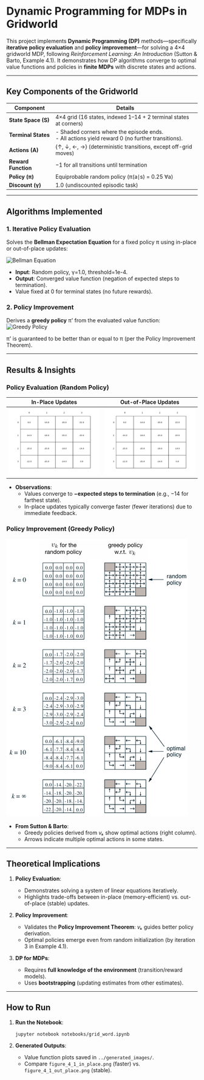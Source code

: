 # **Dynamic Programming for MDPs in Gridworld**  
This project implements **Dynamic Programming (DP)** methods—specifically **iterative policy evaluation** and **policy improvement**—for solving a 4×4 gridworld MDP, following *Reinforcement Learning: An Introduction* (Sutton & Barto, Example 4.1). It demonstrates how DP algorithms converge to optimal value functions and policies in **finite MDPs** with discrete states and actions.

---

## **Key Components of the Gridworld**  
| Component          | Details                                                                 |
|--------------------|-------------------------------------------------------------------------|
| **State Space (S)** | 4×4 grid (16 states, indexed 1–14 + 2 terminal states at corners)      |
| **Terminal States** | - Shaded corners where the episode ends.<br>- All actions yield reward 0 (no further transitions). |
| **Actions (A)**    | {↑, ↓, ←, →} (deterministic transitions, except off-grid moves)        |
| **Reward Function**| −1 for all transitions until termination                               |
| **Policy (π)**     | Equiprobable random policy (π(a∣s) = 0.25 ∀a)                          |
| **Discount (γ)**   | 1.0 (undiscounted episodic task)                                       |

---

## **Algorithms Implemented**  
### **1. Iterative Policy Evaluation**  
Solves the **Bellman Expectation Equation** for a fixed policy π using in-place or out-of-place updates:  

![Bellman Equation](https://latex.codecogs.com/svg.image?\color{cyan}v_\pi(s)%20=%20\begin{cases}%200%20&%20\text{if%20}s%20\text{%20is%20terminal}%20\\%20\sum_a%20\pi(a|s)%20\sum_{s'}%20p(s'|s,a)%20[r%20+%20\gamma%20v_\pi(s')]%20&%20\text{otherwise}%20\end{cases})  

- **Input**: Random policy, γ=1.0, threshold=1e-4.  
- **Output**: Converged value function (negation of expected steps to termination).  
- Value fixed at 0 for terminal states (no future rewards).


### **2. Policy Improvement**  
Derives a **greedy policy** π' from the evaluated value function:  
![Greedy Policy](https://latex.codecogs.com/svg.image?\color{cyan}pi'(s)%20=%20\arg\max_a%20\sum_{s'}%20p(s'|s,a)%20[r%20+%20\gamma%20v_\pi(s')])  

π' is guaranteed to be better than or equal to π (per the Policy Improvement Theorem).  

---

## **Results & Insights**  
### **Policy Evaluation (Random Policy)**  
| In-Place Updates | Out-of-Place Updates |  
|------------------|----------------------|  
| ![In-Place](generated_images/figure_4_1_in_place.png) | ![Out-of-Place](generated_images/figure_4_1_out_place.png) |  

- **Observations**:  
  - Values converge to **−expected steps to termination** (e.g., −14 for farthest state).  
  - In-place updates typically converge faster (fewer iterations) due to immediate feedback.  

### **Policy Improvement (Greedy Policy)**  
![Optimal Policy](book_images/Figure_4_1.PNG)  
- **From Sutton & Barto**:  
  - Greedy policies derived from *vₖ* show optimal actions (right column).  
  - Arrows indicate multiple optimal actions in some states.  

---

## **Theoretical Implications**  
1. **Policy Evaluation**:  
   - Demonstrates solving a system of linear equations iteratively.  
   - Highlights trade-offs between in-place (memory-efficient) vs. out-of-place (stable) updates.  

2. **Policy Improvement**:  
   - Validates the **Policy Improvement Theorem**: *vₖ* guides better policy derivation.  
   - Optimal policies emerge even from random initialization (by iteration 3 in Example 4.1).  

3. **DP for MDPs**:  
   - Requires **full knowledge of the environment** (transition/reward models).  
   - Uses **bootstrapping** (updating estimates from other estimates).  

---

## **How to Run**  

1. **Run the Notebook**:  
   ```bash
   jupyter notebook notebooks/grid_word.ipynb
   ```  

2. **Generated Outputs**:  
   - Value function plots saved in `../generated_images/`.  
   - Compare `figure_4_1_in_place.png` (faster) vs. `figure_4_1_out_place.png` (stable).  

